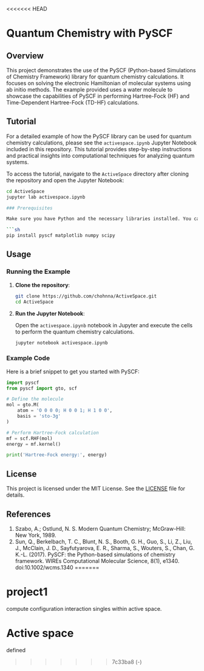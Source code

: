 <<<<<<< HEAD
# Quantum Chemistry with PySCF

## Overview

This project demonstrates the use of the PySCF (Python-based Simulations of Chemistry Framework) library for quantum chemistry calculations. It focuses on solving the electronic Hamiltonian of molecular systems using ab initio methods. The example provided uses a water molecule to showcase the capabilities of PySCF in performing Hartree-Fock (HF) and Time-Dependent Hartree-Fock (TD-HF) calculations.

## Tutorial

For a detailed example of how the PySCF library can be used for quantum chemistry calculations, please see the `activespace.ipynb` Jupyter Notebook included in this repository. This tutorial provides step-by-step instructions and practical insights into computational techniques for analyzing quantum systems.

To access the tutorial, navigate to the `ActiveSpace` directory after cloning the repository and open the Jupyter Notebook:

```bash
cd ActiveSpace
jupyter lab activespace.ipynb

### Prerequisites

Make sure you have Python and the necessary libraries installed. You can install the required packages using pip:

```sh
pip install pyscf matplotlib numpy scipy
```
## Usage
### Running the Example

1. **Clone the repository**:

    ```sh
    git clone https://github.com/chohnna/ActiveSpace.git
    cd ActiveSpace
    ```

2. **Run the Jupyter Notebook**:

    Open the `activespace.ipynb` notebook in Jupyter and execute the cells to perform the quantum chemistry calculations.

    ```sh
    jupyter notebook activespace.ipynb
    ```

### Example Code

Here is a brief snippet to get you started with PySCF:

```python
import pyscf
from pyscf import gto, scf

# Define the molecule
mol = gto.M(
    atom = 'O 0 0 0; H 0 0 1; H 1 0 0',
    basis = 'sto-3g'
)

# Perform Hartree-Fock calculation
mf = scf.RHF(mol)
energy = mf.kernel()

print('Hartree-Fock energy:', energy)
```

## License

This project is licensed under the MIT License. See the [LICENSE](LICENSE) file for details.

## References

1. Szabo, A.; Ostlund, N. S. Modern Quantum Chemistry; McGraw-Hill: New York, 1989.
2. Sun, Q., Berkelbach, T. C., Blunt, N. S., Booth, G. H., Guo, S., Li, Z., Liu, J., McClain, J. D., Sayfutyarova, E. R., Sharma, S., Wouters, S., Chan, G. K.-L. (2017). PySCF: the Python-based simulations of chemistry framework. WIREs Computational Molecular Science, 8(1), e1340. doi:10.1002/wcms.1340
=======
# project1
compute configuration interaction singles within active space.

# Active space
defined 
>>>>>>> 7c33ba8 (-)
